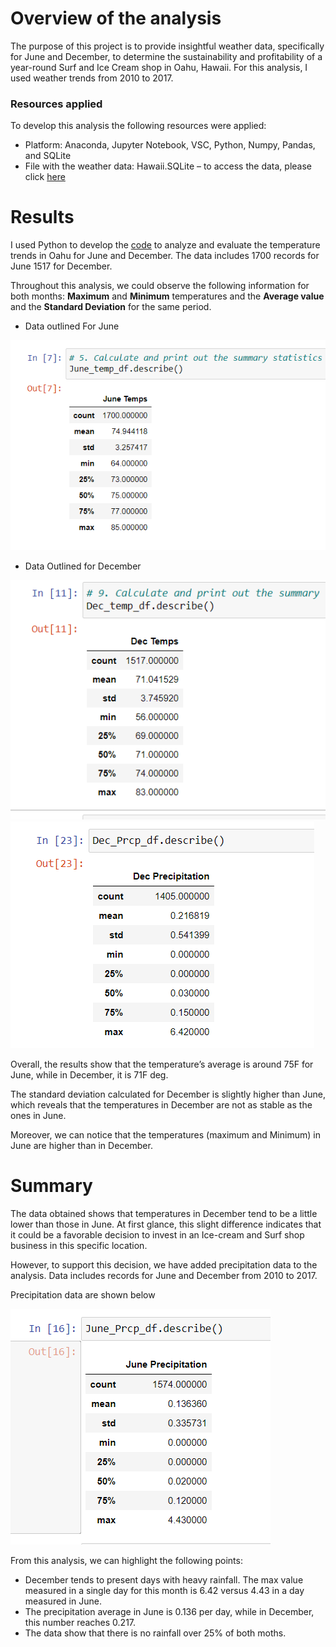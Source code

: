 # Overview of the analysis

The purpose of this project is to provide insightful weather data, specifically for June and December, to determine the sustainability and profitability of a year-round Surf and Ice Cream shop in Oahu, Hawaii.  For this analysis, I used weather trends from 2010 to 2017.

### Resources applied
To develop this analysis the following resources were applied:
- Platform: Anaconda, Jupyter Notebook, VSC, Python, Numpy, Pandas, and SQLite
- File with the weather data: Hawaii.SQLite – to access the data, please click [here](https://github.com/Marietas/surfs_up/blob/main/SurfsUp_Challenge.ipynb)

# Results

I used Python to develop the [code](https://github.com/Marietas/surfs_up/blob/main/SurfsUp_Challenge.ipynb) to analyze and evaluate the temperature trends in Oahu for June and December. The data includes 1700 records for June 1517 for December. 

Throughout this analysis, we could observe the following information for both months: **Maximum** and **Minimum** temperatures and the **Average value** and the **Standard Deviation** for the same period.

- Data outlined For June

![](https://github.com/Marietas/surfs_up/blob/main/Resources/Summary%20June.PNG)

- Data Outlined for December

![](https://github.com/Marietas/surfs_up/blob/main/Resources/Summary%20December.PNG)
![](https://github.com/Marietas/surfs_up/blob/main/Resources/Dec%20Precipitation.PNG)

Overall, the results show that the temperature’s average is around 75F  for June, while in December, it is 71F deg. 

The standard deviation calculated for December is slightly higher than  June, which reveals that the temperatures in December are not as stable as the ones in June.

Moreover, we can notice that the temperatures (maximum and Minimum) in June are higher than in December. 

# Summary

The data obtained shows that temperatures in  December tend to be a little lower than those in June.  At first glance, this slight difference indicates that it could be a favorable decision to invest in an Ice-cream and Surf shop business in this specific location.

However, to support this decision, we have added precipitation data to the analysis. Data includes records for June and December from 2010 to 2017. 

Precipitation data are shown below

![](https://github.com/Marietas/surfs_up/blob/main/Resources/June%20Precipitation.PNG)

From this analysis, we can highlight the following points:

- December tends to present days with heavy rainfall.  The max value measured in a single day for this month is 6.42 versus 4.43 in a day measured in June.
- The precipitation average in June is 0.136 per day, while in December, this number reaches 0.217.
- The data show that there is no rainfall over 25% of both moths. 

